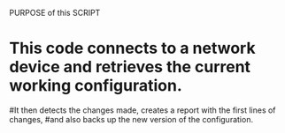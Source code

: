 PURPOSE of this SCRIPT
# This code connects to a network device and retrieves the current working configuration. 
#It then detects the changes made, creates a report with the first lines of changes, 
#and also backs up the new version of the configuration.
